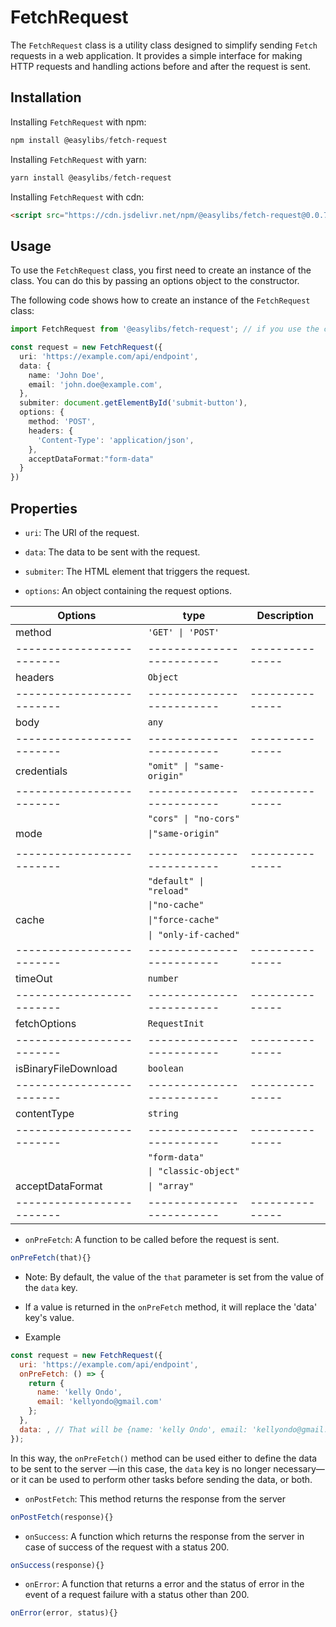 # FetchRequest

The `FetchRequest` class is a utility class designed to simplify sending `Fetch` requests in a web application. It provides a simple interface for making HTTP requests and handling actions before and after the request is sent.

## Installation

Installing `FetchRequest` with npm:

```powershell
npm install @easylibs/fetch-request
```

Installing `FetchRequest` with yarn:

```powershell
yarn install @easylibs/fetch-request
```

Installing `FetchRequest` with cdn:

```html
<script src="https://cdn.jsdelivr.net/npm/@easylibs/fetch-request@0.0.7/dist/fetch-request.min.js"></script>
```

## Usage

To use the `FetchRequest` class, you first need to create an instance of the class. You can do this by passing an options object to the constructor.

The following code shows how to create an instance of the `FetchRequest` class:

```typescript
import FetchRequest from '@easylibs/fetch-request'; // if you use the cdn, this line is not necessary

const request = new FetchRequest({
  uri: 'https://example.com/api/endpoint',
  data: {
    name: 'John Doe',
    email: 'john.doe@example.com',
  },
  submiter: document.getElementById('submit-button'),
  options: {
    method: 'POST',
    headers: {
      'Content-Type': 'application/json',
    },
    acceptDataFormat:"form-data"
  }
})
```

## Properties

* `uri`: The URI of the request.

* `data`: The data to be sent with the request.

* `submiter`: The HTML element that triggers the request.

* `options`: An object containing the request options.

|  Options                |     type                |  Description  |
|-------------------------|-------------------------|---------------|
|  method                 |    `'GET' \| 'POST'`    |               |
|-------------------------|-------------------------|---------------|
|  headers                |        `Object`         |               |
|-------------------------|-------------------------|---------------|
|  body                   |         `any`           |               |
|-------------------------|-------------------------|---------------|
|  credentials            |`"omit" \| "same-origin"`|               |
|-------------------------|-------------------------|---------------|
|                         |`"cors" \| "no-cors"`    |               |
|  mode                   |    `\|"same-origin"`    |               |
|                         |                         |               |
|-------------------------|-------------------------|---------------|
|                         | `"default" \| "reload"` |               |
|                         |     `\|"no-cache"`      |               |
|  cache                  |   `\|"force-cache"`     |               |
|                         |  `\| "only-if-cached"`  |               |
|-------------------------|-------------------------|---------------|
|  timeOut                |       `number`          |               |
|-------------------------|-------------------------|---------------|
|  fetchOptions           |     `RequestInit`       |               |
|-------------------------|-------------------------|---------------|
|  isBinaryFileDownload   |        `boolean`        |               |
|-------------------------|-------------------------|---------------|
|  contentType            |        `string`         |               |
|-------------------------|-------------------------|---------------|
|                         |      `"form-data"`      |               |
|                         | `\| "classic-object"`   |               |
|   acceptDataFormat      |      `\| "array"`       |               |
|-------------------------|-------------------------|---------------|

* `onPreFetch`: A function to be called before the request is sent.

```javascript
onPreFetch(that){}
```

* Note: By default, the value of the `that` parameter is set from the value of the `data` key.
* If a value is returned in the `onPreFetch` method, it will replace the 'data' key's value.

* Example

```javascript
const request = new FetchRequest({
  uri: 'https://example.com/api/endpoint',
  onPreFetch: () => {
    return {
      name: 'kelly Ondo',
      email: 'kellyondo@gmail.com'
    };
  },
  data: , // That will be {name: 'kelly Ondo', email: 'kellyondo@gmail.com'}
});
```

In this way, the `onPreFetch()` method can be used either to define the data to be sent to the server —in this case, the `data` key is no longer necessary— or it can be used to perform other tasks before sending the data, or both.

* `onPostFetch`: This method returns the response from the server

```javascript
onPostFetch(response){}
```

* `onSuccess`: A function which returns the response from the server in case of success of the request with a status 200.

```javascript
onSuccess(response){}
```

* `onError`: A function that returns a error and the status of error in the event of a request failure with a status other than 200.

```javascript
onError(error, status){}
```
